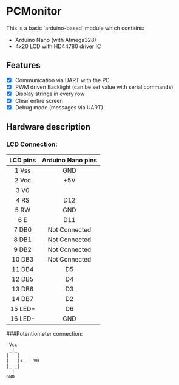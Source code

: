 # PCMonitor

This is a basic 'arduino-based' module which contains:
- Arduino Nano (with Atmega328)
- 4x20 LCD with HD44780 driver IC

## Features

- [x] Communication via UART with the PC
- [x] PWM driven Backlight (can be set value with serial commands)
- [x] Display strings in every row
- [x] Clear entire screen
- [x] Debug mode (messages via UART)

## Hardware description

### LCD Connection:

| LCD pins | Arduino Nano pins | 
|:--------:|:----------------:|
|  1 Vss    | GND                   |
|  2 Vcc    | +5V                   | 
|  3 V0      |                         | 
|  4 RS      | D12                   |
|  5 RW     | GND                   | 
|  6 E       | D11                    |
|  7 DB0    | Not Connected     |
|  8 DB1    | Not Connected     |
|  9 DB2    | Not Connected     |
| 10 DB3    | Not Connected     |
| 11 DB4    | D5                     |
| 12 DB5    | D4                     |
| 13 DB6    | D3                     |
| 14 DB7    | D2                     |
| 15 LED+   | D6                     |
| 16 LED-   | GND                   |


###Potentiometer connection:

     Vcc
     _|_
    |   |
    |   |<--- V0
    |_ _|
      |
    GND